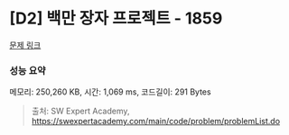 # [D2] 백만 장자 프로젝트 - 1859 

[문제 링크](https://swexpertacademy.com/main/code/problem/problemDetail.do?contestProbId=AV5LrsUaDxcDFAXc) 

### 성능 요약

메모리: 250,260 KB, 시간: 1,069 ms, 코드길이: 291 Bytes



> 출처: SW Expert Academy, https://swexpertacademy.com/main/code/problem/problemList.do